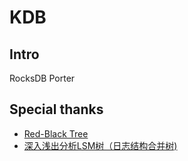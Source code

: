 # KDB

## Intro
RocksDB Porter


## Special thanks
- [Red-Black Tree](https://github.com/krasun/rbytree)
- [深入浅出分析LSM树（日志结构合并树)](https://zhuanlan.zhihu.com/p/415799237)